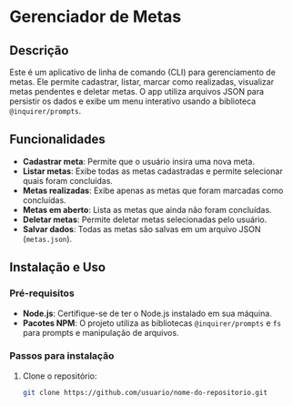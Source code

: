 # Gerenciador de Metas

## Descrição
Este é um aplicativo de linha de comando (CLI) para gerenciamento de metas. Ele permite cadastrar, listar, marcar como realizadas, visualizar metas pendentes e deletar metas. O app utiliza arquivos JSON para persistir os dados e exibe um menu interativo usando a biblioteca `@inquirer/prompts`.

## Funcionalidades
- **Cadastrar meta**: Permite que o usuário insira uma nova meta.
- **Listar metas**: Exibe todas as metas cadastradas e permite selecionar quais foram concluídas.
- **Metas realizadas**: Exibe apenas as metas que foram marcadas como concluídas.
- **Metas em aberto**: Lista as metas que ainda não foram concluídas.
- **Deletar metas**: Permite deletar metas selecionadas pelo usuário.
- **Salvar dados**: Todas as metas são salvas em um arquivo JSON (`metas.json`).

## Instalação e Uso

### Pré-requisitos
- **Node.js**: Certifique-se de ter o Node.js instalado em sua máquina.
- **Pacotes NPM**: O projeto utiliza as bibliotecas `@inquirer/prompts` e `fs` para prompts e manipulação de arquivos.

### Passos para instalação
1. Clone o repositório:
   ```bash
   git clone https://github.com/usuario/nome-do-repositorio.git
